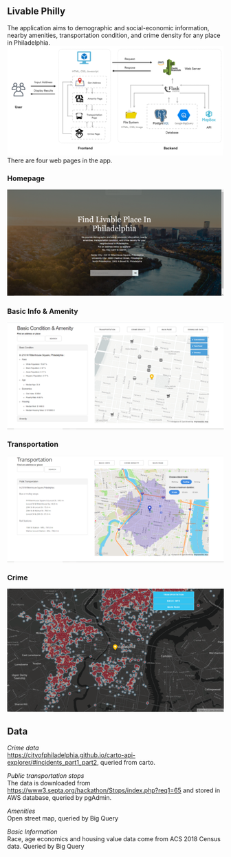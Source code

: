 ## Livable Philly
The application aims to demographic and social-economic information, nearby amenities, transportation condition, and crime density for any place in Philadelphia.
![webarc](https://github.com/MUSA-509/final-project-jacey-tingting/blob/main/Web_Architecture.png)
There are four web pages in the app.
### Homepage
![indexpage](https://github.com/MUSA-509/final-project-jacey-tingting/blob/main/Index_preview.png)
### Basic Info & Amenity
![basicpage](https://github.com/MUSA-509/final-project-jacey-tingting/blob/main/Amenity_preview.png)
### Transportation
![transpage](https://github.com/MUSA-509/final-project-jacey-tingting/blob/main/transportation_preview.png)
### Crime
![crimepage](https://github.com/MUSA-509/final-project-jacey-tingting/blob/main/crime.png)

## Data

*Crime data*
<br>https://cityofphiladelphia.github.io/carto-api-explorer/#incidents_part1_part2, queried from carto.

*Public transportation stops*
<br> The data is downloaded from https://www3.septa.org/hackathon/Stops/index.php?req1=65 and stored in AWS database, queried by pgAdmin.

*Amenities*
<br> Open street map, queried by Big Query

*Basic Information*
<br>Race, age economics and housing value data come from ACS 2018 Census data. Queried by Big Query